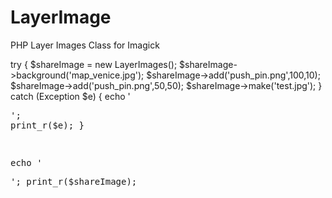 LayerImage
==========

PHP Layer Images Class for Imagick

try
{
  $shareImage = new LayerImages();
	$shareImage->background('map_venice.jpg');
	$shareImage->add('push_pin.png',100,10);
	$shareImage->add('push_pin.png',50,50);
	$shareImage->make('test.jpg');
}
catch (Exception $e)
{
	echo '<pre>';
	print_r($e);
}


echo '<pre>';
print_r($shareImage);
